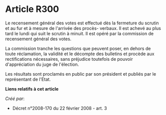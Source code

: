 # Article R300

Le recensement général des votes est effectué dès la fermeture du scrutin et au fur et à mesure de l'arrivée des procès-
verbaux. Il est achevé au plus tard le lundi qui suit le scrutin à minuit. Il est opéré par la commission de recensement
général des votes. 

La commission tranche les questions que peuvent poser, en dehors de toute réclamation, la validité et le décompte des
bulletins et procède aux rectifications nécessaires, sans préjudice toutefois de pouvoir d'appréciation du juge de
l'élection. 

Les résultats sont proclamés en public par son président et publiés par le représentant de l'Etat.

**Liens relatifs à cet article**

_Créé par_:

  - Décret n°2008-170 du 22 février 2008 - art. 3
